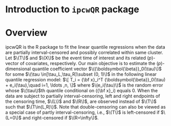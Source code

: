 # Introduction to `ipcwQR` package


# Overview
ipcwQR is the R package to fit the linear quantile regressions when the data are partially interval-censored and possibly correlated within same cluster. Let $\(T\)$ and $\(X\)$ be the event time of interest and its related ($p$)-vector of covariates, respectively. Our main objective is to estimate the ($p$)-dimensional quantile coefficient vector $\({\boldsymbol{\beta}}_0(\tau)\)$ for some $\(\tau \in[\tau_L,\tau_R]\subset (0, 1)\)$ in the following linear quantile regression model: $\[ T_i = {\bf x}_i^T {\boldsymbol{\beta}}_0(\tau) + e_i(\tau),\quad i=1, \ldots ,n, \]$ where $\(e_i(\tau)\)$ is the random error whose $\(\tau\)$th quantile conditional on \({\bf x}_i\) equals 0. When the data are subject to partially interval-censoring, left and right endpoints of the censoring time, $\(L\)$ and $\(R\)$, are observed instead of $\(T\)$ such that $\(T\in(L,R)\)$. Note that double-censoring can also be viewed as a special case of partly interval-censoring, i.e., $\(T\)$ is left-censored if $\(L=0\)$ and right-censored if $\(R=\infty\)$.
